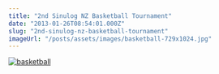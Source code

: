 ```yaml
---
title: "2nd Sinulog NZ Basketball Tournament"
date: "2013-01-26T08:54:01.000Z"
slug: "2nd-sinulog-nz-basketball-tournament"
imageUrl: "/posts/assets/images/basketball-729x1024.jpg"
---
```


[![basketball](https://i0.wp.com/santonino-nz.org/wp-content/uploads/2013/01/basketball-729x1024.jpg?resize=729%2C1024)](https://i0.wp.com/santonino-nz.org/wp-content/uploads/2013/01/basketball.jpg)
